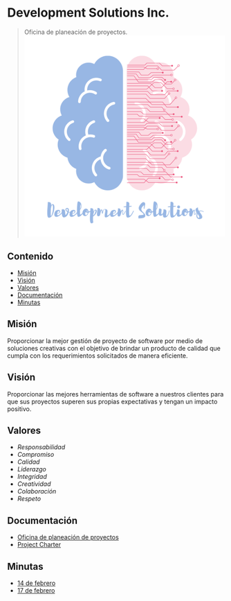 # Development Solutions Inc.
> Oficina de planeación de proyectos.
![Logo](./img/logo.png)
## Contenido
* [Misión](https://github.com/KarenMacias/DevelopmentSolutionsInc/blob/main/README.md#misi%C3%B3n)
* [Visión](https://github.com/KarenMacias/DevelopmentSolutionsInc/blob/main/README.md#visi%C3%B3n)
* [Valores](https://github.com/KarenMacias/DevelopmentSolutionsInc/blob/main/README.md#valores)
* [Documentación](https://github.com/KarenMacias/DevelopmentSolutionsInc/blob/main/README.md#documentaci%C3%B3n)
* [Minutas](https://github.com/KarenMacias/DevelopmentSolutionsInc/blob/main/README.md#minutas)
## Misión
Proporcionar la mejor gestión de proyecto de software por medio de soluciones creativas con el objetivo de brindar un producto de calidad que cumpla con los requerimientos solicitados de manera eficiente.
## Visión
Proporcionar las mejores herramientas de software a nuestros clientes para que sus proyectos superen sus propias expectativas y tengan un impacto positivo.
## Valores
* *Responsabilidad*
* *Compromiso*
* *Calidad*
* *Liderazgo*
* *Integridad*
* *Creatividad*
* *Colaboración*
* *Respeto*
## Documentación
* [Oficina de planeación de proyectos](https://drive.google.com/file/d/1dYJs8lplSh-IRiErebpGAxTmzatBFW4S/view?usp=sharing)
* [Project Charter](https://docs.google.com/document/d/1c_BWjtZiYUoQR9DpEIk6hONA1RSXt5OF/edit?usp=sharing&ouid=108866104892353720692&rtpof=true&sd=true)
## Minutas
* [14 de febrero](https://docs.google.com/document/d/1NDCW1wg7lPpJtZUef994UcWxZNrRIwGQ/edit?usp=sharing&ouid=108866104892353720692&rtpof=true&sd=true)
* [17 de febrero](https://docs.google.com/document/d/1T9CfbB3Jho-nKn0PBY1qaIpbhchG1hKx/edit?usp=sharing&ouid=108866104892353720692&rtpof=true&sd=true)
